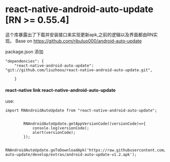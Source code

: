 # react-native-android-auto-update [RN >= 0.55.4]
 这个库暴露出了下载并安装接口来实现更新apk,之前的逻辑以及界面都由RN实现。
 Base on 
 https://github.com/ribuluo000/android-auto-update

package.json 添加

```
"dependencies": {
    "react-native-android-auto-update": "git://github.com/liuzhoou/react-native-android-auto-update.git",
    
    }

```
 
#### react-native link react-native-android-auto-update

use:

```
import RNAndroidAutoUpdate from "react-native-android-auto-update";


        RNAndroidAutoUpdate.getAppVersionCode((versionCode)=>{
            console.log(versionCode);
            alert(versionCode);
        });

        RNAndroidAutoUpdate.goToDownloadApk('https://raw.githubusercontent.com/feicien/android-auto-update/develop/extras/android-auto-update-v1.2.apk');


```



